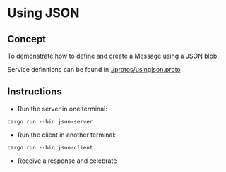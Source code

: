 
# Using JSON

## Concept

To demonstrate how to define and create a Message using a JSON blob.

Service definitions can be found in [./protos/usingjson.proto](./protos/usingjson.proto)

## Instructions

* Run the server in one terminal:

```shell
cargo run --bin json-server
```

* Run the client in another terminal:

```shell
cargo run --bin json-client
```

* Receive a response and celebrate

